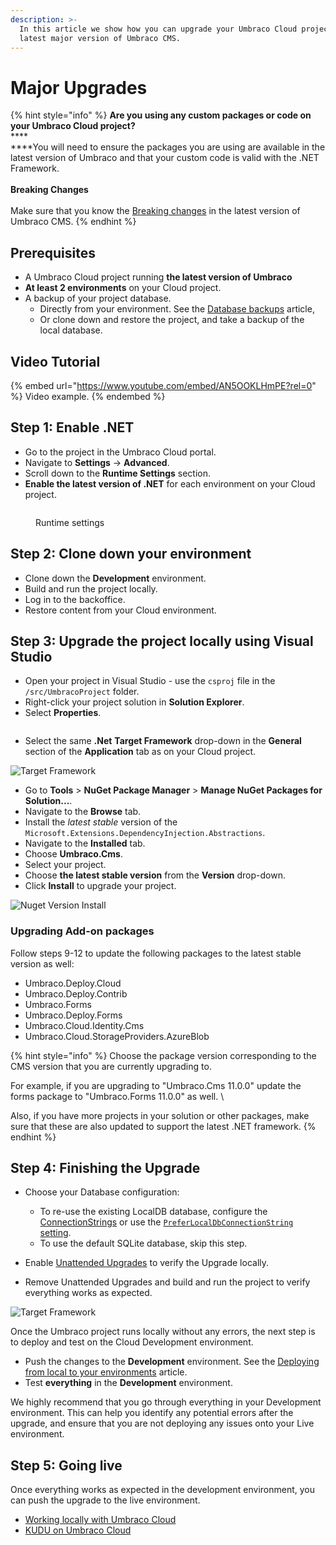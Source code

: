 ```yaml
---
description: >-
  In this article we show how you can upgrade your Umbraco Cloud project to
  latest major version of Umbraco CMS.
---
```


# Major Upgrades

{% hint style="info" %}
**Are you using any custom packages or code on your Umbraco Cloud project?**\
****\
****You will need to ensure the packages you are using are available in the latest version of  Umbraco and that your custom code is valid with the .NET Framework.\
\
**Breaking Changes**\
\
Make sure that you know the [Breaking changes](../../umbraco-cms/fundamentals/setup/upgrading/version-specific/) in the latest version of Umbraco CMS.
{% endhint %}

## Prerequisites

* A Umbraco Cloud project running **the latest version of Umbraco**
* **At least 2 environments** on your Cloud project.
* A backup of your project database.
  * Directly from your environment. See the [Database backups](../databases/backups.md) article,
  * Or clone down and restore the project, and take a backup of the local database.

## Video Tutorial

{% embed url="https://www.youtube.com/embed/AN5OOKLHmPE?rel=0" %}
Video example.
{% endembed %}

## Step 1: Enable .NET

* Go to the project in the Umbraco Cloud portal.
* Navigate to **Settings** -> **Advanced**.
* Scroll down to the **Runtime Settings** section.
* **Enable the latest version of .NET** for each environment on your Cloud project.

<figure><img src="../../.gitbook/assets/runtime-settings.png" alt=""><figcaption><p>Runtime settings</p></figcaption></figure>

## Step 2: Clone down your environment

* Clone down the **Development** environment.
* Build and run the project locally.
* Log in to the backoffice.
* Restore content from your Cloud environment.

## Step 3: Upgrade the project locally using Visual Studio

* Open your project in Visual Studio - use the `csproj` file in the `/src/UmbracoProject` folder.
* Right-click your project solution in **Solution Explorer**.
* Select **Properties**.

<figure><img src="images/Solution-Explorer.png" alt=""><figcaption></figcaption></figure>

* Select the same **.Net** **Target Framework** drop-down in the **General** section of the **Application** tab as on your Cloud project.

![Target Framework](images/Target-Framework.png)

* Go to **Tools** > **NuGet Package Manager** > **Manage NuGet Packages for Solution...**.
* Navigate to the **Browse** tab.
* Install the _latest stable_ version of the `Microsoft.Extensions.DependencyInjection.Abstractions`.
* Navigate to the **Installed** tab.
* Choose **Umbraco.Cms**.
* Select your project.
* Choose **the latest stable version** from the **Version** drop-down.
* Click **Install** to upgrade your project.

![Nuget Version Install](images/Nuget-Version-Install.png)

### Upgrading Add-on packages

Follow steps 9-12 to update the following packages to the latest stable version as well:

* Umbraco.Deploy.Cloud
* Umbraco.Deploy.Contrib
* Umbraco.Forms
* Umbraco.Deploy.Forms
* Umbraco.Cloud.Identity.Cms
* Umbraco.Cloud.StorageProviders.AzureBlob

{% hint style="info" %}
Choose the package version corresponding to the CMS version that you are currently upgrading to.

For example, if you are upgrading to "Umbraco.Cms 11.0.0" update the forms package to "Umbraco.Forms 11.0.0" as well. \


Also, if you have more projects in your solution or other packages, make sure that these are also updated to support the latest .NET framework.
{% endhint %}

## Step 4: Finishing the Upgrade

*   Choose your Database configuration:

    * To re-use the existing LocalDB database, configure the [ConnectionStrings](../../umbraco-deploy/upgrades/version-specific.md#database-initialization) or use the [`PreferLocalDbConnectionString` setting](../../umbraco-deploy/deploy-settings.md#preferlocaldbconnectionstring).
    * To use the default SQLite database, skip this step.


* Enable [Unattended Upgrades](../../umbraco-cms/reference/configuration/unattendedsettings.md#upgrade-unattended) to verify the Upgrade locally.
* Remove Unattended Upgrades and build and run the project to verify everything works as expected.

![Target Framework](images/verify-v10-upgrade-locally.png)

Once the Umbraco project runs locally without any errors, the next step is to deploy and test on the Cloud Development environment.

* Push the changes to the **Development** environment. See the [Deploying from local to your environments](../deployment/local-to-cloud.md) article.
* Test **everything** in the **Development** environment.

We highly recommend that you go through everything in your Development environment. This can help you identify any potential errors after the upgrade, and ensure that you are not deploying any issues onto your Live environment.

## Step 5: Going live

Once everything works as expected in the development environment, you can push the upgrade to the live environment.

* [Working locally with Umbraco Cloud](../set-up/working-locally.md)
* [KUDU on Umbraco Cloud](../set-up/power-tools/)
